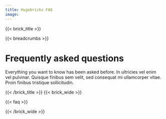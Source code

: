 ```yaml
---
title: Hugobricks FAQ
image:
--- 
```

{{< brick_title >}}

{{< breadcrumbs >}}

# Frequently asked questions

Everything you want to know has been asked before. In ultricies vel enim vel pulvinar. Quisque finibus sem velit, sed consequat mi ullamcorper vitae. Proin finibus tristique sollicitudin.

{{< /brick_title >}}
{{< brick_wide >}}

{{< faq >}}

{{< /brick_wide >}}
